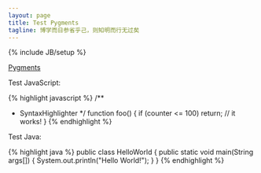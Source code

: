 ```yaml
---
layout: page
title: Test Pygments
tagline: 博学而日参省乎己，则知明而行无过矣
---
```

{% include JB/setup %}


[Pygments](http://pygments.org/languages/)<sup><span class="glyphicon glyphicon-link" aria-hidden="true"></span></sup>

Test JavaScript: 

{% highlight javascript %}
/**
* SyntaxHighlighter
*/
function foo()
{
if (counter <= 100)
    return;
// it works!
}
{% endhighlight %}

Test Java:

{% highlight java %}
public class HelloWorld {
    public static void main(String args[]) {
      System.out.println("Hello World!");
    }
}
{% endhighlight %}
